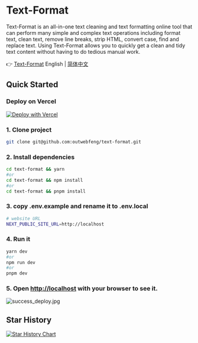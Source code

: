 # Text-Format
Text-Format is an all-in-one text cleaning and text formatting online tool that can perform many simple and complex text operations including format text, clean text, remove line breaks, strip HTML, convert case, find and replace text. Using Text-Format allows you to quickly get a clean and tidy text content without having to do tedious manual work.

👉 [Text-Format](https://text-format.com) English | [简体中文](https://github.com/outwebfeng/text-format/blob/main/README.zh-CN.md) 


## Quick Started

### Deploy on Vercel
[![Deploy with Vercel](https://vercel.com/button)](https://vercel.com/new/clone?repository-url=https%3A%2F%2Fgithub.com%2FSoraWebui%2FSoraWebui%2Ftree%2Flogin&project-name=SoraWebui&repository-name=SoraWebui&external-id=https%3A%2F%2Fgithub.com%2FSoraWebui%2FSoraWebui%2Ftree%2Flogin)

### 1. Clone project

```bash
git clone git@github.com:outwebfeng/text-format.git
```

### 2. Install dependencies

```bash
cd text-format && yarn
#or
cd text-format && npm install
#or
cd text-format && pnpm install
```

### 3. copy .env.example and rename it to .env.local

```bash
# website URL
NEXT_PUBLIC_SITE_URL=http://localhost

```

### 4. Run it

```bash
yarn dev
#or
npm run dev
#or
pnpm dev
```

### 5. Open [http://localhost](http://localhost) with your browser to see it.
![success_deploy.jpg](https://text-format.com/success_deploy.jpg)



## Star History

[![Star History Chart](https://api.star-history.com/svg?repos=outwebfeng/text-format&type=Date)](https://star-history.com/#outwebfeng/text-format&Date)
